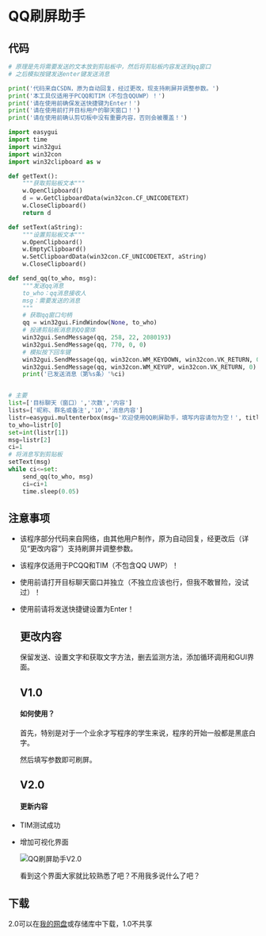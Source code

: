 # QQ刷屏助手

## 代码

```python
# 原理是先将需要发送的文本放到剪贴板中，然后将剪贴板内容发送到qq窗口
# 之后模拟按键发送enter键发送消息

print('代码来自CSDN，原为自动回复，经过更改，现支持刷屏并调整参数。')
print('本工具仅适用于PCQQ和TIM（不包含QQUWP）！')
print('请在使用前确保发送快捷键为Enter！')
print('请在使用前打开目标用户的聊天窗口！')
print('请在使用前确认剪切板中没有重要内容，否则会被覆盖！')

import easygui
import time
import win32gui
import win32con
import win32clipboard as w

def getText():
    """获取剪贴板文本"""
    w.OpenClipboard()
    d = w.GetClipboardData(win32con.CF_UNICODETEXT)
    w.CloseClipboard()
    return d

def setText(aString):
    """设置剪贴板文本"""
    w.OpenClipboard()
    w.EmptyClipboard()
    w.SetClipboardData(win32con.CF_UNICODETEXT, aString)
    w.CloseClipboard()

def send_qq(to_who, msg):
    """发送qq消息
    to_who：qq消息接收人
    msg：需要发送的消息
    """
    # 获取qq窗口句柄
    qq = win32gui.FindWindow(None, to_who)
    # 投递剪贴板消息到QQ窗体
    win32gui.SendMessage(qq, 258, 22, 2080193)
    win32gui.SendMessage(qq, 770, 0, 0)
    # 模拟按下回车键
    win32gui.SendMessage(qq, win32con.WM_KEYDOWN, win32con.VK_RETURN, 0)
    win32gui.SendMessage(qq, win32con.WM_KEYUP, win32con.VK_RETURN, 0)
    print('已发送消息（第%s条）'%ci)


# 主要
list=['目标聊天（窗口）','次数','内容']
lists=['昵称、群名或备注','10','消息内容']
listr=easygui.multenterbox(msg='欢迎使用QQ刷屏助手，填写内容请勿为空！', title='QQ刷屏助手', fields=list,values=lists)
to_who=listr[0]
set=int(listr[1])
msg=listr[2]
ci=1
# 将消息写到剪贴板
setText(msg)
while ci<=set:
    send_qq(to_who, msg)
    ci=ci+1
    time.sleep(0.05)

```



## 注意事项

- 该程序部分代码来自网络，由其他用户制作，原为自动回复，经更改后（详见“更改内容”）支持刷屏并调整参数。

- 该程序仅适用于PCQQ和TIM（不包含QQ UWP）！

- 使用前请打开目标聊天窗口并独立（不独立应该也行，但我不敢冒险，没试过）！

- 使用前请将发送快捷键设置为Enter！

  ## 更改内容

  保留发送、设置文字和获取文字方法，删去监测方法，添加循环调用和GUI界面。

  ## V1.0

  #### 如何使用？

  首先，特别是对于一个业余才写程序的学生来说，程序的开始一般都是黑底白字。

  然后填写参数即可刷屏。

  ## V2.0

  #### 更新内容

- TIM测试成功

- 增加可视化界面

  ![QQ刷屏助手V2.0](https://img-blog.csdnimg.cn/20200521221836812.png?x-oss-process=image/watermark,type_ZmFuZ3poZW5naGVpdGk,shadow_10,text_aHR0cHM6Ly9ibG9nLmNzZG4ubmV0L3R0Njg2ODY=,size_16,color_FFFFFF,t_70#pic_center)

  看到这个界面大家就比较熟悉了吧？不用我多说什么了吧？

## 下载
2.0可以在[我的网盘](https://n802.com/dir/27256477-39300593-4f1b29)或存储库中下载，1.0不共享

